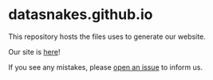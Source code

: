 # datasnakes.github.io

This repository hosts the files uses to generate our website.

Our site is [here](http://www.datasnakes.org)!


If you see any mistakes, please [open an issue](https://github.com/datasnakes/datasnakes.github.io/issues/new) to inform us.
